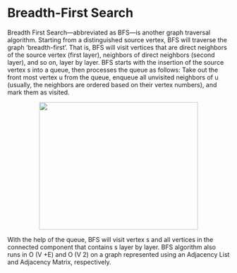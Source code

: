 # Breadth-First Search
Breadth First Search—abbreviated as BFS—is another graph traversal algorithm. Starting from a distinguished source vertex, BFS will traverse the graph ‘breadth-first’. That is, BFS will visit vertices that are direct neighbors of the source vertex (first layer), neighbors of direct neighbors (second layer), and so on, layer by layer. BFS starts with the insertion of the source vertex s into a queue, then processes the queue as follows: Take out the front most vertex u from the queue, enqueue all unvisited neighbors of u (usually, the neighbors are ordered based on their vertex numbers), and mark them as visited.

<p align="center">
  <img width="360" height="290" src="https://user-images.githubusercontent.com/35730663/45238309-10722a00-b2a7-11e8-80b7-7a161583f7f0.png">
</p>



With the help of the queue, BFS will visit vertex s and all vertices in the connected component that contains s layer by layer. BFS algorithm also runs in O (V +E) and O (V 2) on a graph represented using an Adjacency List and Adjacency Matrix, respectively.
